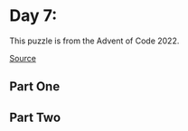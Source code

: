 # Day 7: <!-- PUZZLE TITLE PLACEHOLDER -->

This puzzle is from the Advent of Code 2022.

[Source](https://adventofcode.com/2022/day/7)

## Part One

<!-- PART ONE PLACEHOLDER -->

## Part Two

<!-- PART TWO PLACEHOLDER -->
